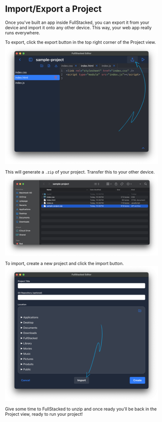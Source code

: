  # Import/Export a Project

Once you've built an app inside FullStacked, you can export it from your device and import it onto any other device.
This way, your web app really runs everywhere.

To export, click the export button in the top right corner of the Project view.
![Export](/images/import-export/export.png)

This will generate a `.zip` of your project. Transfer this to your other device.
![ZIP](/images/import-export/zip.png)

To import, create a new project and click the import button.
![Import](/images/import-export/import.png)

Give some time to FullStacked to unzip and once ready you'll be back in the Project view, ready to run your project!
